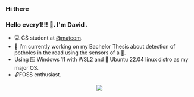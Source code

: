 ### Hi there 

### Hello every1!!! 👋. I'm David . 
  - 💻 CS student at [@matcom](https://github.com/matcom).
  - 🔭 I’m currently working on my Bachelor Thesis about detection of potholes in the road using the sensors of a 📲.
  - Using 🪟 Windows 11 with WSL2 and 🐧 Ubuntu 22.04 linux distro as my major OS.
  - 🔓FOSS enthusiast.


<p align="center">
    <a href="https://skillicons.dev">
        <img src="https://skillicons.dev/icons?i=,python,c,cpp,cs,dotnet,dart,flutter,js,html,css,vscode,git,docker,,androidstudioa,powershell,bash,linux" />
    </a>
</p>

